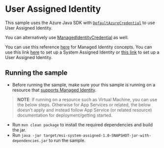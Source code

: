 # User Assigned Identity

This sample uses the Azure Java SDK with [`DefaultAzureCredential`](https://docs.microsoft.com/en-us/azure/developer/java/sdk/identity-azure-hosted-auth#default-azure-credential) to use User Assigned Identity.

You can alternatively use [ManagedIdentityCredential](https://docs.microsoft.com/en-us/azure/developer/java/sdk/identity-azure-hosted-auth#managed-identity-credential) as well.

You can use this reference [here](https://docs.microsoft.com/en-us/java/api/overview/azure/identity-readme?view=azure-java-stable#authenticating-in-azure-with-managed-identity) for Managed Identity concepts. You can use this link [here](https://docs.microsoft.com/en-us/azure/app-service/overview-managed-identity?tabs=portal%2Cdotnet#add-a-system-assigned-identity) to set up a System Assigned Identity or [this link](https://docs.microsoft.com/en-us/azure/app-service/overview-managed-identity?tabs=portal%2Cdotnet#add-a-user-assigned-identity) to set up a User Assigned Identity.

## Running the sample
- Before running the sample, make sure your this sample is running on a resource that [supports Managed Identity](https://docs.microsoft.com/en-us/java/api/overview/azure/identity-readme?view=azure-java-stable#managed-identity-support).

> **NOTE**: If running on a resource such as Virtual Machine, you can use the below steps. Otherwise for App Services or related, the below doesn't apply and instead follow App Service (or related resource) documentation for deployment/getting started.
- Run `mvn clean package` to install the required dependencies and build the jar. 
- Run `java -jar target/msi-system-assigned-1.0-SNAPSHOT-jar-with-dependencies.jar` to run the sample.